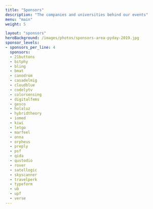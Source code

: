 ```yaml
---
title: "Sponsors"
description: "The companies and universities behind our events"
menu: "main"
weight: 5

layout: "sponsors"
heroBackground: /images/photos/sponsors-area-pyday-2019.jpg
sponsor_levels:
- sponsors_per_line: 4
  sponsors:
  - 21buttons
  - bitphy
  - bling
  - bmat
  - canodrom
  - casadelmig
  - cloudblue
  - codelytv
  - colorsensing
  - digitalfems
  - gesco
  - holaluz
  - hybridtheory
  - iomed
  - kiwi
  - letgo
  - marfeel
  - onna
  - orpheus
  - preply
  - psf
  - qida
  - qustodio
  - rover
  - satellogic
  - skyscanner
  - travelperk
  - typeform
  - ub
  - upf
  - verse
---
```

